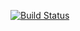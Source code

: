 [![Build Status](https://travis-ci.com/ZZhang0808/Project110.svg?branch=main)](https://travis-ci.com/ZZhang0808/Project110)